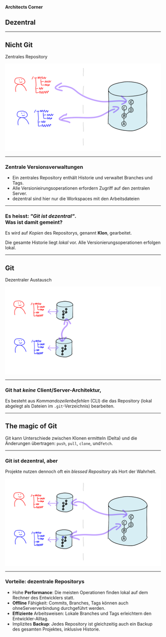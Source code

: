 
#### Architects Corner

## Dezentral


---

## Nicht Git 

Zentrales Repository

![Zentral](zentral-dezentral-1.png)


---

### Zentrale Versionsverwaltungen

 * Ein zentrales Repository enthält Historie und verwaltet
Branches und Tags.
 * Alle Versionieirungsoperationen erfordern Zugriff auf den zentralen Server.
 * dezentral sind hier nur die Workspaces mit den Arbeitsdateien

---

### Es heisst: *"Git ist dezentral"*. <br/> Was ist damit gemeint?

Es wird auf *Kopien* des Repositorys, genannt **Klon**, gearbeitet.

Die gesamte Historie liegt *lokal* vor.
Alle Versionierungsoperationen erfolgen lokal.

---

## Git

Dezentraler Austausch

![Dezentraler Austausch](zentral-dezentral-3.png)

---


### Git hat *keine* Client/Server-Architektur,

Es besteht aus *Kommandozeilenbefehlen* (CLI)
die das Repository (lokal abgelegt als Dateien im `.git`-Verzeichnis)
bearbeiten.

---

## The magic of Git

Git kann Unterschiede zwischen Klonen ermitteln (Delta)
und die Änderungen übertragen: `push`, `pull`, `clone`, und`fetch`.


---

### Git ist dezentral, **aber**

Projekte nutzen dennoch oft ein *blessed Repository* als Hort der Wahrheit.

![Dezentral](zentral-dezentral-2.png)

---

### Vorteile: dezentrale Repositorys

 * Hohe **Performance**: 
  Die meisten Operationen finden lokal auf dem Rechner des Entwicklers statt.
 * **Offline** Fähigkeit: 
   Commits, Branches, Tags können auch ohneSerververbindung durchgeführt werden.
 * **Effiziente** Arbeitsweisen:
   Lokale Branches und Tags erleichtern den Entwickler-Alltag.
 * Implizites **Backup**:
   Jedes Repository ist gleichzeitig auch ein Backup des gesamten Projektes, inklusive Historie.

